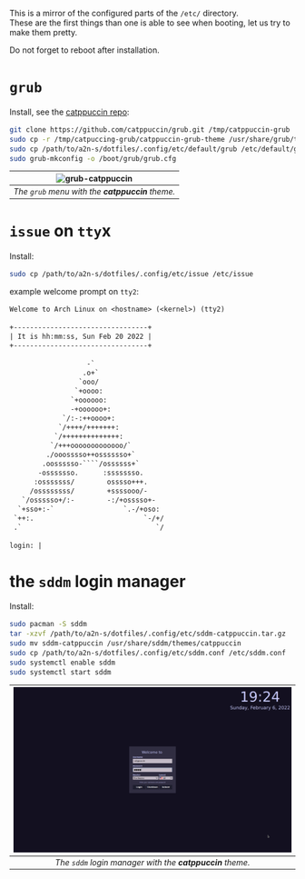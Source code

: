 This is a mirror of the configured parts of the `/etc/` directory.  
These are the first things than one is able to see when booting, let us try to make them pretty.

Do not forget to reboot after installation.

# `grub`
Install, see the [catppuccin repo](https://github.com/catppuccin/grub):
```bash
git clone https://github.com/catppuccin/grub.git /tmp/catppuccin-grub
sudo cp -r /tmp/catpuccing-grub/catppuccin-grub-theme /usr/share/grub/themes/
sudo cp /path/to/a2n-s/dotfiles/.config/etc/default/grub /etc/default/grub
sudo grub-mkconfig -o /boot/grub/grub.cfg
```
| ![grub-catppuccin](https://raw.githubusercontent.com/catppuccin/grub/main/assets/cat-grub.png) |
|:--:|
| *The `grub` menu with the **catppuccin** theme.* |


# `issue` on `tty`x
Install:
```bash
sudo cp /path/to/a2n-s/dotfiles/.config/etc/issue /etc/issue
```
example welcome prompt on `tty2`:
```
Welcome to Arch Linux on <hostname> (<kernel>) (tty2)

+---------------------------------+
| It is hh:mm:ss, Sun Feb 20 2022 |
+---------------------------------+

                   -`
                  .o+`
                 `ooo/
                `+oooo:
               `+oooooo:
               -+oooooo+:
             `/:-:++oooo+:
            `/++++/+++++++:
           `/++++++++++++++:
          `/+++ooooooooooooo/`
         ./ooosssso++osssssso+`
        .oossssso-````/ossssss+`
       -osssssso.      :ssssssso.
      :osssssss/        osssso+++.
     /ossssssss/        +ssssooo/-
   `/ossssso+/:-        -:/+osssso+-
  `+sso+:-`                 `.-/+oso:
 `++:.                           `-/+/
 .`                                 `/

login: |
```

# the `sddm` login manager
Install:
```bash
sudo pacman -S sddm
tar -xzvf /path/to/a2n-s/dotfiles/.config/etc/sddm-catppuccin.tar.gz
sudo mv sddm-catppuccin /usr/share/sddm/themes/catppuccin
sudo cp /path/to/a2n-s/dotfiles/.config/etc/sddm.conf /etc/sddm.conf
sudo systemctl enable sddm
sudo systemctl start sddm
```
| ![sddm-catppuccin](sddm-catppuccin.png) |
|:--:|
| *The `sddm` login manager with the **catppuccin** theme.* |
